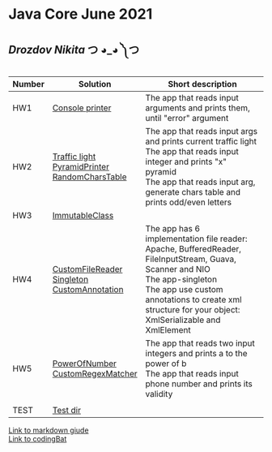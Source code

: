 
# Java Core June 2021

## *Drozdov Nikita* つ ◕_◕ ༽つ

| Number | Solution  | Short description
| --- | --- | --- |
| HW1 | [Console printer](https://github.com/NikolaevArtem/Java_Core_June_2021/tree/feature/DrozdovNikita/src/main/java/homework_1) | The app that reads input arguments and prints them, until "error" argument |
| HW2 | [Traffic light](https://github.com/NikolaevArtem/Java_Core_June_2021/tree/feature/DrozdovNikita/src/main/java/homework_2/traffic_light) </br> [PyramidPrinter](https://github.com/NikolaevArtem/Java_Core_June_2021/tree/feature/DrozdovNikita/src/main/java/homework_2/pyramid_printer) </br> [RandomCharsTable](https://github.com/NikolaevArtem/Java_Core_June_2021/tree/feature/DrozdovNikita/src/main/java/homework_2/random_chars_table)| The app that reads input args and prints current traffic light </br> The app that reads input integer and prints "x" pyramid </br> The app that reads input arg, generate chars table and prints odd/even letters |
| HW3 | [ImmutableClass](https://github.com/NikolaevArtem/Java_Core_June_2021/blob/feature/DrozdovNikita/src/main/java/homework_3/MyImmutableClass.java) |  |
| HW4 | [CustomFileReader](https://github.com/NikolaevArtem/Java_Core_June_2021/tree/feature/DrozdovNikita/src/main/java/homework_4/custom_file_reader) <br> [Singleton](https://github.com/NikolaevArtem/Java_Core_June_2021/tree/feature/DrozdovNikita/src/main/java/homework_4/singleton) <br> [CustomAnnotation](https://github.com/NikolaevArtem/Java_Core_June_2021/tree/feature/DrozdovNikita/src/main/java/homework_4/custom_annotation) | The app has 6 implementation file reader: Apache, BufferedReader, FileInputStream, Guava, Scanner and NIO <br> The app-singleton <br> The app use custom annotations to create xml structure for your object: XmlSerializable and XmlElement |
| HW5 | [PowerOfNumber](https://github.com/NikolaevArtem/Java_Core_June_2021/tree/feature/DrozdovNikita/src/main/java/homework_5/power_of_number) <br> [CustomRegexMatcher](https://github.com/NikolaevArtem/Java_Core_June_2021/tree/feature/DrozdovNikita/src/main/java/homework_5/custom_regex_matcher) | The app that reads two input integers and prints a to the power of b <br> The app that reads input phone number and prints its validity |
|  |  |  |
| TEST | [Test dir](https://github.com/NikolaevArtem/Java_Core_June_2021/tree/feature/DrozdovNikita/src/test/java)


[Link to markdown giude](https://github.com/adam-p/markdown-here/wiki/Markdown-Cheatsheet) </br>
[Link to сodingBat](https://codingbat.com/done?user=ndrozdov9@gmail.com&tag=8408048475)
